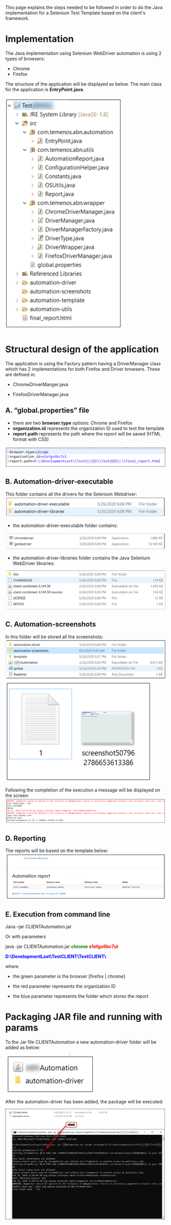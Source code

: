 This page explains the steps needed to be followed in order to do the Java implementation for a Selenium Test Template based on the client's framework.

# Implementation 

The Java implementation using Selenium WebDriver automation is using 2 types of browsers:

- Chrome
- Firefox

The structure of the application will be displayed as below. The main class for the application is **EntryPoint.java**.

![](./images/selenium-test.png)

# Structural design of the application #

The application is using the Factory pattern having a DriverManager class which has 2 implementations for both Firefox and Driver browsers. These are defined in:

- ChromeDriverManger.java 

- FirefoxDriverManager.java

## A.	“global.properties” file
-	there are two **browser.type** options: Chrome and Firefox
-	**organization.id** represents the organization ID used to test the template
-	**report.path** represents the path where the report will be saved (HTML format with CSS)

 ![](./images/report-path.png) 

## B.	Automation-driver-executable
This folder contains all the drivers for the Selenium Webdriver:
 ![](./images/selenium-drivers.png)

- the automation-driver-executable folder contains:

 ![](./images/selenium-automation-driver-executable.png)

- the automation-driver-libraries folder contains the Java Selenium WebDriver libraries:

 ![](./images/selenium-automation-driver-libraries.png)

## C.	Automation-screenshots 
In this folder will be stored all the screenshots:
 ![](./images/selenium-automation-screenshots.png)
 ![](./images/selenium-automation-screenshots2.png)

Following the completion of the execution a message will be displayed on the screen:
         ![](./images/selenium-message.png)

## D.	Reporting 
The reports will be based on the template below:
         ![](./images/selenium-automation-report.png)

## E.	Execution from command line 
Java –jar CLIENTAutomation.jar

Or with parameters

java -jar CLIENTAutomation.jar <font color='green'>**chrome**</font> <font color='red'>**e1efgs6bc7ul**</font>

<font color='blue'>**D:\\DevelopmentLast\\TestCLIENT\\TestCLIENT\\**</font>

where


- the green parameter is the browser [firefox | chrome]


- the red parameter represents the organization ID


- the blue parameter represents the folder which stores the report


# Packaging JAR file and running with params 
To the Jar file CLIENTAutomation a new automation-driver folder will be added as below:

![](./images/selenium-client-add-driver.png)

After the automation-driver has been added, the package will be executed:

![](./images/selenium-execute.png) 